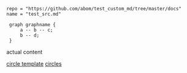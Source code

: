 ```!!!include
repo = "https://github.com/abom/test_custom_md/tree/master/docs"
name = "test_src.md"
```


```!!!dot
 graph graphname {
     a -- b -- c;
     b -- d;
 }
```

actual content

[circle template](threefoldfoundation:info_foundation(development):/docs/circles/circle_template.md)
[circles](threefoldfoundation:info_foundation(development):/docs/circles)
